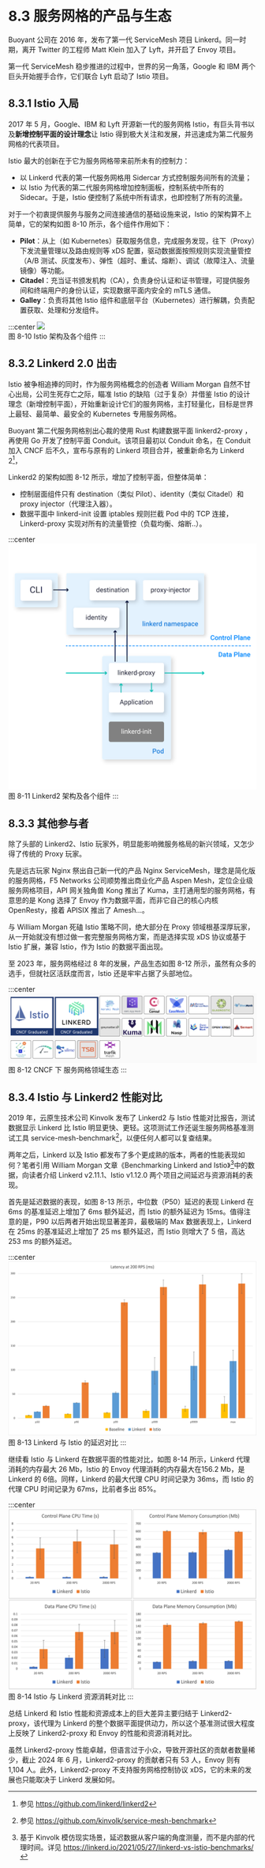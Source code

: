 # 8.3 服务网格的产品与生态

Buoyant 公司在 2016 年，发布了第一代 ServiceMesh 项目 Linkerd。同一时期，离开 Twitter 的工程师 Matt Klein 加入了 Lyft，并开启了 Envoy 项目。

第一代 ServiceMesh 稳步推进的过程中，世界的另一角落，Google 和 IBM 两个巨头开始握手合作，它们联合 Lyft 启动了 Istio 项目。

## 8.3.1 Istio 入局

2017 年 5 月，Google、IBM 和 Lyft 开源新一代的服务网格 Istio，有巨头背书以及**新增控制平面的设计理念**让 Istio 得到极大关注和发展，并迅速成为第二代服务网格的代表项目。

Istio 最大的创新在于它为服务网格带来前所未有的控制力：

- 以 Linkerd 代表的第一代服务网格用 Sidercar 方式控制服务间所有的流量；
- 以 Istio 为代表的第二代服务网格增加控制面板，控制系统中所有的 Sidecar。于是，Istio 便控制了系统中所有请求，也即控制了所有的流量。

对于一个初衷提供服务与服务之间连接通信的基础设施来说，Istio 的架构算不上简单，它的架构如图 8-10 所示，各个组件作用如下：
- **Pilot**：从上（如 Kubernetes）获取服务信息，完成服务发现，往下（Proxy）下发流量管理以及路由规则等 xDS 配置，驱动数据面按照规则实现流量管控（A/B 测试、灰度发布）、弹性（超时、重试、熔断）、调试（故障注入、流量镜像）等功能。
- **Citadel**：充当证书颁发机构（CA），负责身份认证和证书管理，可提供服务间和终端用户的身份认证，实现数据平面内安全的 mTLS 通信。
- **Galley**：负责将其他 Istio 组件和底层平台（Kubernetes）进行解耦，负责配置获取、处理和分发组件。

:::center
  ![](../assets/service-mesh-arc.svg)<br/>
  图 8-10 Istio 架构及各个组件
:::

## 8.3.2 Linkerd 2.0 出击

Istio 被争相追捧的同时，作为服务网格概念的创造者 William Morgan 自然不甘心出局，公司生死存亡之际，瞄准 Istio 的缺陷（过于复杂）并借鉴 Istio 的设计理念（新增控制平面），开始重新设计它们的服务网格，主打轻量化，目标是世界上最轻、最简单、最安全的 Kubernetes 专用服务网格。

Buoyant 第二代服务网格别出心裁的使用 Rust 构建数据平面 linkerd2-proxy ，再使用 Go 开发了控制平面 Conduit。该项目最初以 Conduit 命名，在 Conduit 加入 CNCF 后不久，宣布与原有的 Linkerd 项目合并，被重新命名为 Linkerd 2[^1]，

Linkerd2 的架构如图 8-12 所示，增加了控制平面，但整体简单：
- 控制层面组件只有 destination（类似 Pilot）、identity（类似 Citadel）和 proxy injector（代理注入器）。
- 数据平面中 linkerd-init 设置 iptables 规则拦截 Pod 中的 TCP 连接，Linkerd-proxy 实现对所有的流量管控（负载均衡、熔断..）。

:::center
  ![](../assets/linkerd-control-plane.png)<br/>
  图 8-11 Linkerd2 架构及各个组件
:::

## 8.3.3 其他参与者

除了头部的 Linkerd2、Istio 玩家外，明显能影响微服务格局的新兴领域，又怎少得了传统的 Proxy 玩家。

先是远古玩家 Nginx 祭出自己新一代的产品 Nginx ServiceMesh，理念是简化版的服务网格，F5 Networks 公司顺势推出商业化产品 Aspen Mesh，定位企业级服务网格项目，API 网关独角兽 Kong 推出了 Kuma，主打通用型的服务网格，有意思的是 Kong 选择了 Envoy 作为数据平面，而非它自己的核心内核 OpenResty，接着 APISIX 推出了 Amesh...。

与 William Morgan 死磕 Istio 策略不同，绝大部分在 Proxy 领域根基深厚玩家，从一开始就没有想过做一套完整服务网格方案，而是选择实现 xDS 协议或基于 Istio 扩展，兼容 Istio，作为 Istio 的数据平面出现。

至 2023 年，服务网格经过 8 年的发展，产品生态如图 8-12 所示，虽然有众多的选手，但就社区活跃度而言，Istio 还是牢牢占据了头部地位。

:::center
  ![](../assets/service-mesh-overview.png)<br/>
  图 8-12 CNCF 下 服务网格领域生态
:::

## 8.3.4 Istio 与 Linkerd2 性能对比

2019 年，云原生技术公司 Kinvolk 发布了 Linkerd2 与 Istio 性能对比报告，测试数据显示 Linkerd 比 Istio 明显更快、更轻。这项测试工作还诞生服务网格基准测试工具 service-mesh-benchmark[^2]，以便任何人都可以复查结果。

两年之后，Linkerd 以及 Istio 都发布了多个更成熟的版本，两者的性能表现如何？笔者引用 William Morgan 文章《Benchmarking Linkerd and Istio》[^3]中的数据，向读者介绍 Linkerd v2.11.1、Istio v1.12.0 两个项目之间延迟与资源消耗的表现。

首先是延迟数据的表现，如图 8-13 所示，中位数（P50）延迟的表现 Linkerd 在 6ms 的基准延迟上增加了 6ms 额外延迟，而 Istio 的额外延迟为 15ms。值得注意的是，P90 以后两者开始出现显著差异，最极端的 Max 数据表现上，Linkerd 在 25ms 的基准延迟上增加了 25 ms 额外延迟，而 Istio 则增大了 5 倍，高达 253 ms 的额外延迟。

:::center
  ![](../assets/latency-200rps.png)<br/>
  图 8-13 Linkerd 与 Istio 的延迟对比
:::

继续看 Istio 与 Linkerd 在数据平面的性能对比，如图 8-14 所示，Linkerd 代理消耗的内存最大 26 Mb，Istio 的 Envoy 代理消耗的内存最大在156.2 Mb，是 Linkerd 的 6倍。同样，Linkerd 的最大代理 CPU 时间记录为 36ms，而 Istio 的代理 CPU 时间记录为 67ms，比前者多出 85%。

:::center
  ![](../assets/linkerd-resource.png)<br/>
  图 8-14 Istio 与 Linkerd 资源消耗对比 
:::

总结 Linkerd 和 Istio 性能和资源成本上的巨大差异主要归结于 Linkerd2-proxy，该代理为 Linkerd 的整个数据平面提供动力，所以这个基准测试很大程度上反映了 Linkerd2-proxy 和 Envoy 的性能和资源消耗对比。

虽然 Linkerd2-proxy 性能卓越，但语言过于小众，导致开源社区的贡献者数量稀少，截止 2024 年 6 月，Linkerd2-proxy 的贡献者只有 53 人，Envoy 则有 1,104 人。此外，Linkerd2-proxy 不支持服务网格控制协议 xDS，它的未来的发展也只能取决于 Linkerd 发展如何。

[^1]: 参见 https://github.com/linkerd/linkerd2
[^2]: 参见 https://github.com/kinvolk/service-mesh-benchmark
[^3]: 基于 Kinvolk 模仿现实场景，延迟数据从客户端的角度测量，而不是内部的代理时间。详见 https://linkerd.io/2021/05/27/linkerd-vs-istio-benchmarks/
